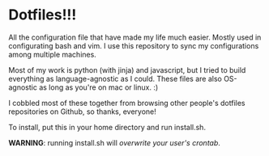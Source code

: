 Dotfiles!!!
===========

All the configuration file that have made my life much easier. Mostly used in configurating bash and vim. I use this repository to sync my configurations among multiple machines.

Most of my work is python (with jinja) and javascript, but I tried to build everything as language-agnostic as I could. These files are also OS-agnostic as long as you're on mac or linux. :)

I cobbled most of these together from browsing other people's dotfiles repositories on Github, so thanks, everyone!

To install, put this in your home directory and run install.sh.

**WARNING**: running install.sh will *overwrite your user's crontab*.
